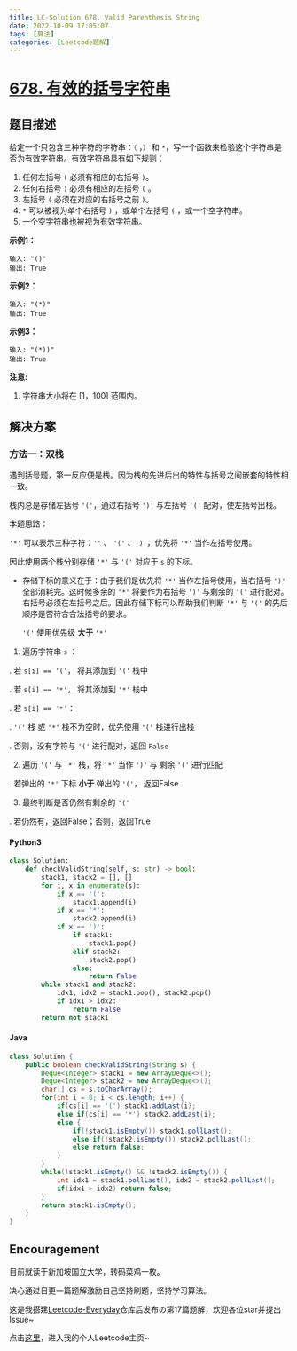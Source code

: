 ```yaml
---
title: LC-Solution 678. Valid Parenthesis String
date: 2022-10-09 17:05:07
tags: [算法]
categories: [Leetcode题解]
---
```


# [678. 有效的括号字符串](https://leetcode.cn/problems/valid-parenthesis-string/)

## 题目描述

给定一个只包含三种字符的字符串：`（` ，`）` 和 `*`，写一个函数来检验这个字符串是否为有效字符串。有效字符串具有如下规则：

1. 任何左括号 `(` 必须有相应的右括号 `)`。
2. 任何右括号 `)` 必须有相应的左括号 `(` 。
3. 左括号 `(` 必须在对应的右括号之前 `)`。
4. `*` 可以被视为单个右括号 `)` ，或单个左括号 `(` ，或一个空字符串。
5. 一个空字符串也被视为有效字符串。

**示例1：**

```
输入: "()"
输出: True
```

**示例2：**

```
输入: "(*)"
输出: True
```

**示例3：**

```
输入: "(*))"
输出: True
```

**注意:**

1. 字符串大小将在 [1，100] 范围内。

## 解决方案

### 方法一：双栈

遇到括号题，第一反应便是栈。因为栈的先进后出的特性与括号之间嵌套的特性相一致。

栈内总是存储左括号 `'('`，通过右括号 `')'` 与左括号 `'('` 配对，使左括号出栈。

本题思路：

`'*'` 可以表示三种字符：`''` 、 `'('` 、`')'`，优先将 `'*'` 当作左括号使用。

因此使用两个栈分别存储 `'*'` 与 `'('` 对应于 `s` 的下标。

- 存储下标的意义在于：由于我们是优先将 `'*'` 当作左括号使用，当右括号 `')'` 全部消耗完。这时候多余的 `'*'` 将要作为右括号 `')'` 与剩余的 `'('` 进行配对。右括号必须在左括号之后。因此存储下标可以帮助我们判断 `'*'` 与 `'('` 的先后顺序是否符合合法括号的要求。
  
  `'('` 使用优先级 **大于** `'*'`
  

1. 遍历字符串 `s` ：
  
  . 若 `s[i] == '('`， 将其添加到 `'('` 栈中
  
  . 若 `s[i] == '*'`， 将其添加到 `'*'` 栈中
  
  . 若 `s[i] == '*'`：
  
  . `'('` 栈 或 `'*'` 栈不为空时，优先使用 `'('` 栈进行出栈
  
  . 否则，没有字符与 `'('` 进行配对，返回 `False`
  
2. 遍历 `'('` 与 `'*'` 栈，将 `'*'` 当作 `')'` 与 剩余 `'('` 进行匹配
  
  . 若弹出的 `'*'` 下标 **小于** 弹出的 `'('`， 返回False
  
3. 最终判断是否仍然有剩余的 `'('`
  
  . 若仍然有，返回False；否则，返回True
  

#### Python3

```python
class Solution:
    def checkValidString(self, s: str) -> bool:
        stack1, stack2 = [], []
        for i, x in enumerate(s):
            if x == '(':
                stack1.append(i)
            if x == '*':
                stack2.append(i)
            if x == ')':
                if stack1:
                    stack1.pop()
                elif stack2:
                    stack2.pop()
                else:
                    return False
        while stack1 and stack2:
            idx1, idx2 = stack1.pop(), stack2.pop()
            if idx1 > idx2:
                return False
        return not stack1
```

#### Java

```java
class Solution {
    public boolean checkValidString(String s) {
        Deque<Integer> stack1 = new ArrayDeque<>();
        Deque<Integer> stack2 = new ArrayDeque<>();
        char[] cs = s.toCharArray();
        for(int i = 0; i < cs.length; i++) {
            if(cs[i] == '(') stack1.addLast(i);
            else if(cs[i] == '*') stack2.addLast(i);
            else {
                if(!stack1.isEmpty()) stack1.pollLast();
                else if(!stack2.isEmpty()) stack2.pollLast();
                else return false;
            }
        }
        while(!stack1.isEmpty() && !stack2.isEmpty()) {
            int idx1 = stack1.pollLast(), idx2 = stack2.pollLast();
            if(idx1 > idx2) return false;
        }
        return stack1.isEmpty();
    }
}
```

## Encouragement

目前就读于新加坡国立大学，转码菜鸡一枚。

决心通过日更一篇题解激励自己坚持刷题，坚持学习算法。

这是我搭建[Leetcode-Everyday](https://github.com/ltyzzzxxx/Leetcode-Everyday)仓库后发布の第17篇题解，欢迎各位star并提出Issue~

点击[这里](https://leetcode.cn/u/ltyzzz/)，进入我的个人Leetcode主页~